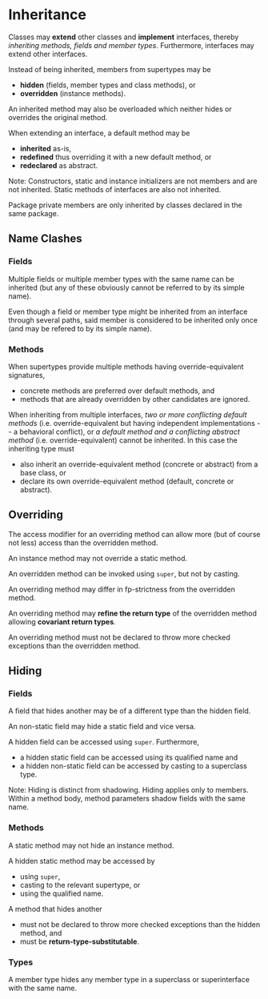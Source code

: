 
Inheritance
===========

Classes may __extend__ other classes and __implement__ interfaces, thereby *inheriting methods, fields and member types*. Furthermore, interfaces may extend other interfaces.

Instead of being inherited, members from supertypes may be 

* __hidden__ (fields, member types and class methods), or
* __overridden__ (instance methods).

An inherited method may also be overloaded which neither hides or overrides the original method.

When extending an interface, a default method may be

* __inherited__ as-is,
* __redefined__ thus overriding it with a new default method, or
* __redeclared__ as abstract.

Note: Constructors, static and instance initializers are not members and are not inherited. Static methods of interfaces are also not inherited.

Package private members are only inherited by classes declared in the same package.


Name Clashes
------------

### Fields

Multiple fields or multiple member types with the same name can be inherited (but any of these obviously cannot be referred to by its simple name).

Even though a field or member type might be inherited from an interface through several paths, said member is considered to be inherited only once (and may be refered to by its simple name).


### Methods

When supertypes provide multiple methods having override-equivalent signatures,

- concrete methods are preferred over default methods, and
- methods that are already overridden by other candidates are ignored.

When inheriting from multiple interfaces, *two or more conflicting default methods* (i.e. override-equivalent but having independent implementations -- a behavioral conflict), or *a default method and a conflicting abstract method* (i.e. override-equivalent) cannot be inherited. In this case the inheriting type must

- also inherit an override-equivalent method (concrete or abstract) from a base class, or
- declare its own override-equivalent method (default, concrete or abstract).


Overriding
----------

The access modifier for an overriding method can allow more (but of course not less) access than the overridden method.

An instance method may not override a static method.

An overridden method can be invoked using `super`, but not by casting.

An overriding method may differ in fp-strictness from the overridden method.

An overriding method may __refine the return type__ of the overridden method allowing __covariant return types__.

An overriding method must not be declared to throw more checked exceptions than the overridden method. 


Hiding
------

### Fields 

A field that hides another may be of a different type than the hidden field.

An non-static field may hide a static field and vice versa. 

A hidden field can be accessed using `super`. Furthermore,
* a hidden static field can be accessed using its qualified name and 
* a hidden non-static field can be accessed by casting to a superclass type.

Note: Hiding is distinct from shadowing. Hiding applies only to members. Within a method body, method parameters shadow fields with the same name.


### Methods

A static method may not hide an instance method.

A hidden static method may be accessed by

- using `super`, 
- casting to the relevant supertype, or
- using the qualified name. 

A method that hides another 

- must not be declared to throw more checked exceptions than the hidden method, and
- must be __return-type-substitutable__.


### Types

A member type hides any member type in a superclass or superinterface with the same name.


